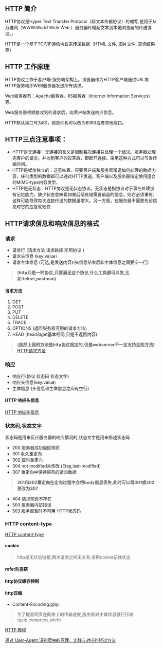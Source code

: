 ## HTTP 简介

HTTP协议是Hyper Text Transfer Protocol（超文本传输协议）的缩写,是用于从万维网（WWW:World Wide Web ）服务器传输超文本到本地浏览器的传送协议。。

HTTP是一个基于TCP/IP通信协议来传递数据（HTML 文件, 图片文件, 查询结果等）

## HTTP 工作原理

HTTP协议工作于客户端-服务端架构上。浏览器作为HTTP客户端通过URL向HTTP服务端即WEB服务器发送所有请求。

Web服务器有：Apache服务器，IIS服务器（Internet Information Services）等。

Web服务器根据接收到的请求后，向客户端发送响应信息。

HTTP默认端口号为80，但是你也可以改为8080或者其他端口。

## HTTP三点注意事项：

- HTTP是无连接：无连接的含义是限制每次连接只处理一个请求。服务器处理完客户的请求，并收到客户的应答后，即断开连接。采用这种方式可以节省传输时间。
- HTTP是媒体独立的：这意味着，只要客户端和服务器知道如何处理的数据内容，任何类型的数据都可以通过HTTP发送。客户端以及服务器指定使用适合的MIME-type内容类型。
- HTTP是无状态：HTTP协议是无状态协议。无状态是指协议对于事务处理没有记忆能力。缺少状态意味着如果后续处理需要前面的信息，则它必须重传，这样可能导致每次连接传送的数据量增大。另一方面，在服务器不需要先前信息时它的应答就较快

## HTTP请求信息和响应信息的格式

### 请求
- 请求行 (请求方法 请求路径 所用协议 )
- 请求头信息 (key:value)
- 请求主体信息 (可选,是发送内容)(头信息结束后和主体信息之间要空一行)

> **(http只是一种协议,只要满足这个协议,什么工具都可以发,比如:telnet,postman)**
    
 #### 请求方法
 1. GET
 2. POST
 3. PUT
 4. DELETE
 5. TRACE
 6. OPTIONS (返回服务器可用的请求方法)
 7. HEAD (head和get基本相同,只是不返回内容)
> **(虽然上面的方法是http协议规定的,但是webserver不一定支持这些方法)**
[HTTP请求方法](http://www.runoob.com/http/http-methods.html)
 
 ### 响应
 - 响应行(协议 状态码 状态文字)
 - 响应头信息(key:value)
 - 主体信息 (头信息和主体信息之间有空行)
 
 #### HTTP 响应头信息
 
 [HTTP 响应头信息](http://www.runoob.com/http/http-header-fields.html)
 
 ### 状态码,状态文字
 状态码是用来反应服务器的响应情况的,状态文字是用来描述状态码
 
- 200 服务器成功返回网页
- 301 永久重定向
- 302 临时重定向
- 304 not modified未修改  (Etag,last-modified)
- 307 重定向中保持原有的请求数据

> **301和302重定向在定向过程中会将body信息丢失,此时可以将301或302更改为307**

- 404 请求网页不存在
- 500 服务器内部错误
- 503 服务器暂时不可用
[HTTP状态码](http://www.runoob.com/http/http-status-codes.html)

### HTTP content-type
[HTTP content-type](http://www.runoob.com/http/http-content-type.html)

#### cookie 
> http是无状态链接,两次请求之间无关系,使用cookie记住状态

#### refer防盗链

#### http协议缓存控制

#### http压缩 
- Content-Encoding:gzip
> 为了提高网页在网络上的传输速度,服务器对主体信息就行压缩(gzip,compress,sdch)

[HTTP 教程](http://www.runoob.com/http/http-messages.html)

[通过 User-Agent 识别爬虫的原理、实践与对应的绕过方法](https://www.google.com.hk/search?safe=strict&hl=zh-CN&ei=_XrEXNLiAe7iz7sPkZ2a6AY&q=php爬虫原理&oq=php爬虫原理&gs_l=psy-ab.3...1480.3995..4112...0.0..0.432.779.1j2j4-1......0....1..gws-wiz.PJRa7FJNo9I)